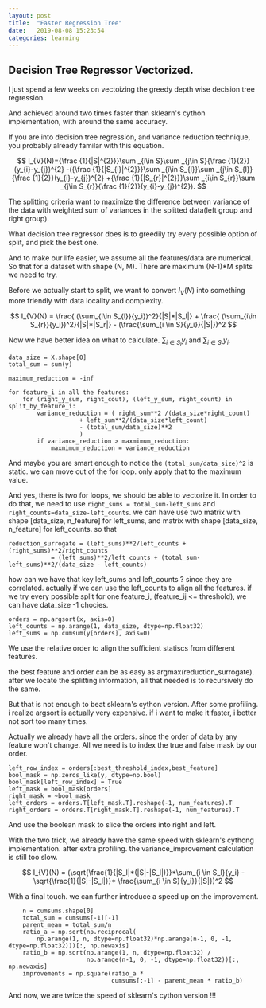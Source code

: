 ```yaml
---
layout: post
title:  "Faster Regression Tree"
date:   2019-08-08 15:23:54
categories: learning 
---
```

## Decision Tree Regressor Vectorized.

I just spend a few weeks on vectoizing the greedy depth wise decision tree regression. 

And achieved around two times faster than sklearn's cython implementation, with around the same accuracy.

If you are into decision tree regression, and variance reduction technique, you probably already familar with this equation.

$$
I_{V}(N)={\frac {1}{|S|^{2}}}\sum _{i\in S}\sum _{j\in S}{\frac {1}{2}}(y_{i}-y_{j})^{2}  -({\frac {1}{|S_{l}|^{2}}}\sum _{i\in S_{l}}\sum _{j\in S_{l}}{\frac {1}{2}}(y_{i}-y_{j})^{2} +{\frac {1}{|S_{r}|^{2}}}\sum _{i\in S_{r}}\sum _{j\in S_{r}}{\frac {1}{2}}(y_{i}-y_{j})^{2}).
$$

The splitting criteria want to maximize the difference between variance of the data with weighted sum of variances in the splitted data(left group and right group).

What decision tree regressor does is to greedily try every possible option of split, and pick the best one.

And to make our life easier, we assume all the features/data are numerical. So that for a dataset with shape (N, M). 
There are maximum (N-1)*M splits we need to try.

Before we actually start to split, we want to convert $I_{V}(N)$ into something more friendly with data locality and complexity.

$$
I_{V}(N) = \frac{ (\sum_{i\in S_{l}}{y_i})^2}{|S|*|S_l|} + \frac{ (\sum_{i\in S_{r}}{y_i})^2}{|S|*|S_r|} - (\frac{\sum_{i \in S}{y_i}}{|S|})^2
$$

Now we have better idea on what to calculate. $\sum_{i\in S_{l}}{y_i}$ and $\sum_{i\in S_{r}}{y_i}$. 

```
data_size = X.shape[0] 
total_sum = sum(y)

maximum_reduction = -inf

for feature_i in all the features:
	for (right_y_sum, right_cout), (left_y_sum, right_count) in split_by_feature_i:
		variance_reduction = ( right_sum**2 /(data_size*right_count) 
					+ left_sum**2/(data_size*left_count) 
					- (total_sum/data_size)**2
					)
		if variance_reduction > maxmimum_reduction:
			maxmimum_reduction = variance_reduction

```
And maybe you are smart enough to notice the `(total_sum/data_size)^2` is static. we can move out of the for loop. only apply that to the maximum value.

And yes, there is two for loops, we should be able to vectorize it. In order to do that, we need to use `right_sums = total_sum-left_sums` and `right_counts=data_size-left_counts`.
we can have use two matrix with shape [data_size, n_feature] for left_sums, and matrix with shape [data_size, n_feature] for left_counts.
so that 
```
reduction_surrogate = (left_sums)**2/left_counts + (right_sums)**2/right_counts
		    = (left_sums)**2/left_counts + (total_sum-left_sums)**2/(data_size - left_counts)
```
how can we have that key left_sums and left_counts ? since they are correlated. actually if we can use the left_counts to align all the features.
if we try every possible split for one feature_i, (feature_ij <= threshold), we can have data_size -1 chocies.

```
orders = np.argsort(x, axis=0)
left_counts = np.arange(1, data_size, dtype=np.float32)
left_sums = np.cumsum(y[orders], axis=0)
```

We use the relative order to align the sufficient statiscs from different features. 

the best feature and order can be as easy as argmax(reduction_surrogate).  after we locate the splitting information, all that needed is to recursively do the same.

But that is not enough to beat sklearn's cython version. After some profiling. i realize argsort is actually very expensive. if i want to make it faster, i better not sort too many times. 

Actually we already have all the orders. since the order of data by any feature won't change. All we need is to index the true and false mask by our order.
```
left_row_index = orders[:best_threshold_index,best_feature]
bool_mask = np.zeros_like(y, dtype=np.bool)
bool_mask[left_row_index] = True
left_mask = bool_mask[orders]
right_mask = ~bool_mask
left_orders = orders.T[left_mask.T].reshape(-1, num_features).T
right_orders = orders.T[right_mask.T].reshape(-1, num_features).T
```
And use the boolean mask to slice the orders into right and left.

With the two trick, we already have the same speed with sklearn's cythong implementation. after extra profiling. the variance_improvement calculation is still too slow. 

$$
I_{V}(N) = (\sqrt{\frac{1}{|S_l|*(|S|-|S_l|)}}*\sum_{i \in S_l}{y_i} - \sqrt{\frac{1}{|S|-|S_l|}}* \frac{\sum_{i \in S}{y_i}}{|S|})^2
$$

With a final touch. we can further introduce a speed up on the improvement.

```
    n = cumsums.shape[0]
    total_sum = cumsums[-1][-1]
    parent_mean = total_sum/n
    ratio_a = np.sqrt(np.reciprocal(
        np.arange(1, n, dtype=np.float32)*np.arange(n-1, 0, -1, dtype=np.float32)))[:, np.newaxis]
    ratio_b = np.sqrt(np.arange(1, n, dtype=np.float32) /
                      np.arange(n-1, 0, -1, dtype=np.float32))[:, np.newaxis]
    improvements = np.square(ratio_a *
                             cumsums[:-1] - parent_mean * ratio_b)
```

And now, we are twice the speed of sklearn's cython version !!!
